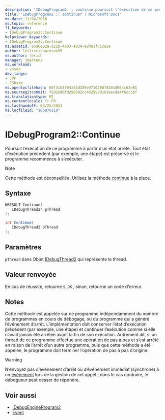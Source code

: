 ```yaml
---
description: 'IDebugProgram2 :: continue poursuit l’exécution de ce programme à partir d’un état arrêté. Tout état d’exécution précédent (par exemple, une étape) est préservé et le programme recommence à s’exécuter.'
title: 'IDebugProgram2 :: continuer | Microsoft Docs'
ms.date: 11/04/2016
ms.topic: reference
f1_keywords:
- IDebugProgram2::Continue
helpviewer_keywords:
- IDebugProgram2::Continue
ms.assetid: e5a6e02a-d21b-4a03-a034-e8de1f71ce2e
author: leslierichardson95
ms.author: lerich
manager: jmartens
ms.workload:
- vssdk
dev_langs:
- CPP
- CSharp
ms.openlocfilehash: 60f3cb4764a53d359e971020df8261d064c62e81
ms.sourcegitcommit: f2916d8fd296b92cc402597d1d1eecda4f6cccbf
ms.translationtype: MT
ms.contentlocale: fr-FR
ms.lasthandoff: 03/25/2021
ms.locfileid: "105076119"
---
```

# <a name="idebugprogram2continue"></a>IDebugProgram2::Continue
Poursuit l’exécution de ce programme à partir d’un état arrêté. Tout état d’exécution précédent (par exemple, une étape) est préservé et le programme recommence à s’exécuter.

> [!NOTE]
> Cette méthode est déconseillée. Utilisez la méthode [continue](../../../extensibility/debugger/reference/idebugprocess3-continue.md) à la place.

## <a name="syntax"></a>Syntaxe

```cpp
HRESULT Continue( 
   IDebugThread2* pThread
);
```

```csharp
int Continue( 
   IDebugThread2 pThread
);
```

## <a name="parameters"></a>Paramètres
`pThread` dans Objet [IDebugThread2](../../../extensibility/debugger/reference/idebugthread2.md) qui représente le thread.

## <a name="return-value"></a>Valeur renvoyée
 En cas de réussite, retourne `S_OK` , sinon, retourne un code d'erreur.

## <a name="remarks"></a>Notes
 Cette méthode est appelée sur ce programme indépendamment du nombre de programmes en cours de débogage, ou du programme qui a généré l’événement d’arrêt. L’implémentation doit conserver l’état d’exécution précédent (par exemple, une étape) et continuer l’exécution comme si elle n’avait jamais été arrêtée avant la fin de son exécution. Autrement dit, si un thread de ce programme effectue une opération de pas à pas et s’est arrêté en raison de l’arrêt d’un autre programme, puis que cette méthode a été appelée, le programme doit terminer l’opération de pas à pas d’origine.

> [!WARNING]
> N’envoyez pas d’événement d’arrêt ou d’événement immédiat (synchrone) à un [événement](../../../extensibility/debugger/reference/idebugeventcallback2-event.md) lors de la gestion de cet appel ; dans le cas contraire, le débogueur peut cesser de répondre.

## <a name="see-also"></a>Voir aussi
- [IDebugEngineProgram2](../../../extensibility/debugger/reference/idebugengineprogram2.md)
- [Event](../../../extensibility/debugger/reference/idebugeventcallback2-event.md)
